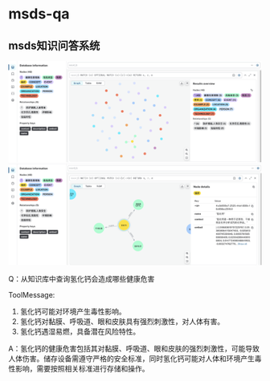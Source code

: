 # msds-qa

## msds知识问答系统

!['graph'](./imgs/demo1.png)
!['graph'](./imgs/demo2.png)

Q：从知识库中查询氢化钙会造成哪些健康危害

ToolMessage:

1. 氢化钙可能对环境产生毒性影响。
2. 氢化钙对黏膜、呼吸道、眼和皮肤具有强烈刺激性，对人体有害。
3. 氢化钙遇湿易燃，具备潜在风险特性。

A：氢化钙的健康危害包括其对黏膜、呼吸道、眼和皮肤的强烈刺激性，可能导致人体伤害。储存设备需遵守严格的安全标准，同时氢化钙可能对人体和环境产生毒性影响，需要按照相关标准进行存储和操作。